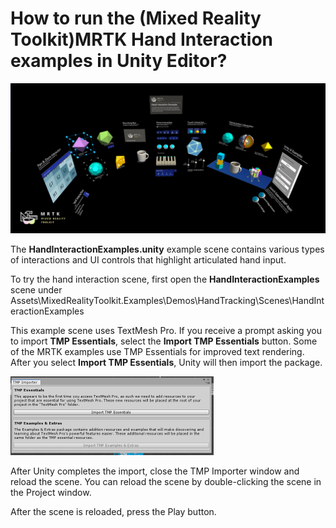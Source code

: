 # How to run the \(Mixed Reality Toolkit\)MRTK Hand Interaction examples in Unity Editor?

![MRTK hand interactions example scene. ](../../../.gitbook/assets/mrtk_hand_interaction_examples.png)

The **HandInteractionExamples.unity** example scene contains various types of interactions and UI controls that highlight articulated hand input.

To try the hand interaction scene, first open the **HandInteractionExamples** scene under Assets\MixedRealityToolkit.Examples\Demos\HandTracking\Scenes\HandInteractionExamples

This example scene uses TextMesh Pro. If you receive a prompt asking you to import **TMP Essentials**, select the **Import TMP Essentials** button. Some of the MRTK examples use TMP Essentials for improved text rendering. After you select **Import TMP Essentials**, Unity will then import the package.

![Importing TMP Essentials](../../../.gitbook/assets/mrtk_gettingstarted_tmpro.png)

After Unity completes the import, close the TMP Importer window and reload the scene. You can reload the scene by double-clicking the scene in the Project window.

After the scene is reloaded, press the Play button.


